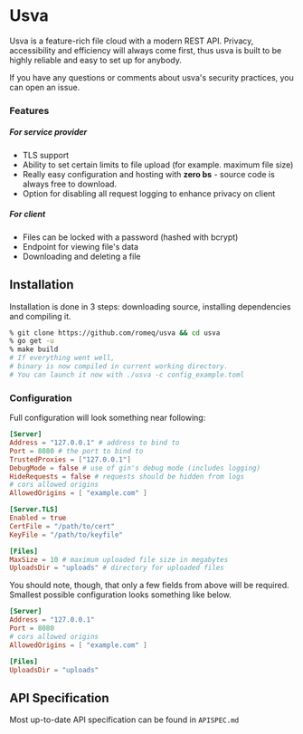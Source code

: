 # Usva 

Usva is a feature-rich file cloud with a modern REST API. 
Privacy, accessibility and efficiency will always come first, thus usva is built to be highly reliable and easy to set up for anybody.

If you have any questions or comments about usva's security practices, you can open an issue.

### Features

##### For service provider

- TLS support
- Ability to set certain limits to file upload (for example. maximum file size)
- Really easy configuration and hosting with **zero bs** - source code is always free to download.
- Option for disabling all request logging to enhance privacy on client

##### For client

- Files can be locked with a password (hashed with bcrypt)
- Endpoint for viewing file's data
- Downloading and deleting a file

## Installation

Installation is done in 3 steps: downloading source, installing dependencies and compiling it.

```sh
% git clone https://github.com/romeq/usva && cd usva
% go get -u
% make build
# If everything went well,
# binary is now compiled in current working directory.
# You can launch it now with ./usva -c config_example.toml  
```

### Configuration

Full configuration will look something near following: 

```toml
[Server]
Address = "127.0.0.1" # address to bind to
Port = 8080 # the port to bind to
TrustedProxies = ["127.0.0.1"]
DebugMode = false # use of gin's debug mode (includes logging)
HideRequests = false # requests should be hidden from logs
# cors allowed origins
AllowedOrigins = [ "example.com" ]

[Server.TLS]
Enabled = true
CertFile = "/path/to/cert"
KeyFile = "/path/to/keyfile"

[Files]
MaxSize = 10 # maximum uploaded file size in megabytes
UploadsDir = "uploads" # directory for uploaded files
```

You should note, though, that only a few fields from above will be required.
Smallest possible configuration looks something like below.

```toml
[Server]
Address = "127.0.0.1"
Port = 8080
# cors allowed origins
AllowedOrigins = [ "example.com" ]

[Files]
UploadsDir = "uploads"
```

## API Specification

Most up-to-date API specification can be found in `APISPEC.md`
